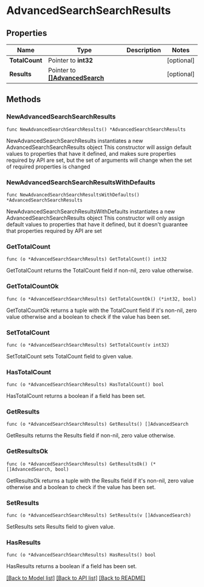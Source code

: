# AdvancedSearchSearchResults

## Properties

Name | Type | Description | Notes
------------ | ------------- | ------------- | -------------
**TotalCount** | Pointer to **int32** |  | [optional] 
**Results** | Pointer to [**[]AdvancedSearch**](AdvancedSearch.md) |  | [optional] 

## Methods

### NewAdvancedSearchSearchResults

`func NewAdvancedSearchSearchResults() *AdvancedSearchSearchResults`

NewAdvancedSearchSearchResults instantiates a new AdvancedSearchSearchResults object
This constructor will assign default values to properties that have it defined,
and makes sure properties required by API are set, but the set of arguments
will change when the set of required properties is changed

### NewAdvancedSearchSearchResultsWithDefaults

`func NewAdvancedSearchSearchResultsWithDefaults() *AdvancedSearchSearchResults`

NewAdvancedSearchSearchResultsWithDefaults instantiates a new AdvancedSearchSearchResults object
This constructor will only assign default values to properties that have it defined,
but it doesn't guarantee that properties required by API are set

### GetTotalCount

`func (o *AdvancedSearchSearchResults) GetTotalCount() int32`

GetTotalCount returns the TotalCount field if non-nil, zero value otherwise.

### GetTotalCountOk

`func (o *AdvancedSearchSearchResults) GetTotalCountOk() (*int32, bool)`

GetTotalCountOk returns a tuple with the TotalCount field if it's non-nil, zero value otherwise
and a boolean to check if the value has been set.

### SetTotalCount

`func (o *AdvancedSearchSearchResults) SetTotalCount(v int32)`

SetTotalCount sets TotalCount field to given value.

### HasTotalCount

`func (o *AdvancedSearchSearchResults) HasTotalCount() bool`

HasTotalCount returns a boolean if a field has been set.

### GetResults

`func (o *AdvancedSearchSearchResults) GetResults() []AdvancedSearch`

GetResults returns the Results field if non-nil, zero value otherwise.

### GetResultsOk

`func (o *AdvancedSearchSearchResults) GetResultsOk() (*[]AdvancedSearch, bool)`

GetResultsOk returns a tuple with the Results field if it's non-nil, zero value otherwise
and a boolean to check if the value has been set.

### SetResults

`func (o *AdvancedSearchSearchResults) SetResults(v []AdvancedSearch)`

SetResults sets Results field to given value.

### HasResults

`func (o *AdvancedSearchSearchResults) HasResults() bool`

HasResults returns a boolean if a field has been set.


[[Back to Model list]](../README.md#documentation-for-models) [[Back to API list]](../README.md#documentation-for-api-endpoints) [[Back to README]](../README.md)


